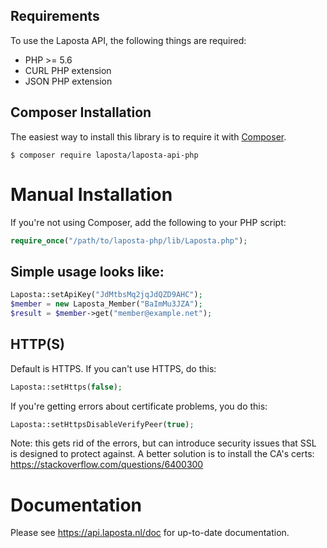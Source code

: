 ## Requirements ##
To use the Laposta API, the following things are required:
+ PHP >= 5.6
+ CURL PHP extension
+ JSON PHP extension

## Composer Installation ##

The easiest way to install this library is to require it with [Composer](http://getcomposer.org/doc/00-intro.md).

    $ composer require laposta/laposta-api-php

# Manual Installation

If you're not using Composer, add the following to your PHP script:
```php
require_once("/path/to/laposta-php/lib/Laposta.php");
```

## Simple usage looks like:
```php
Laposta::setApiKey("JdMtbsMq2jqJdQZD9AHC");
$member = new Laposta_Member("BaImMu3JZA");
$result = $member->get("member@example.net");
 ```

## HTTP(S)
Default is HTTPS. If you can't use HTTPS, do this:
```php
Laposta::setHttps(false);
```

If you're getting errors about certificate problems, you do this:
```php
Laposta::setHttpsDisableVerifyPeer(true);
```
Note: this gets rid of the errors, but can introduce security issues that SSL is designed to protect against. A better solution is to install the CA's certs: https://stackoverflow.com/questions/6400300

# Documentation
Please see https://api.laposta.nl/doc for up-to-date documentation.